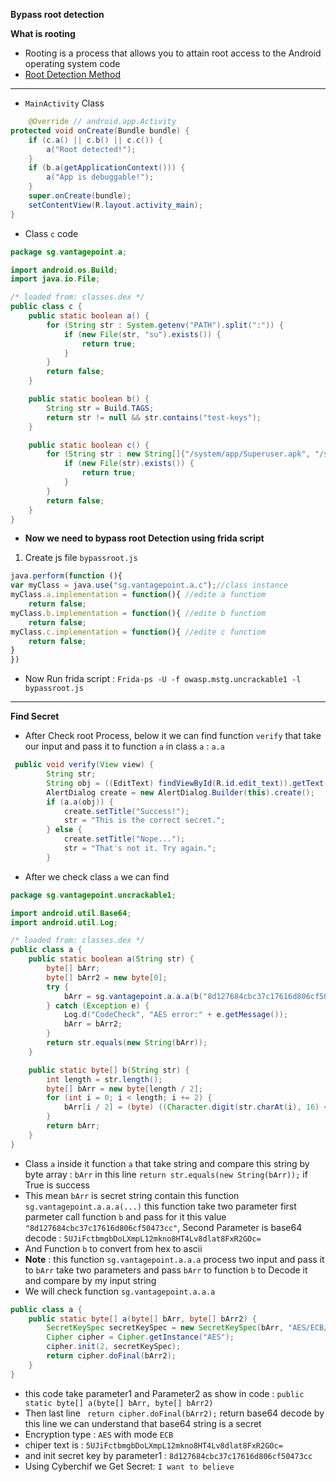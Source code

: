 **Bypass root detection**

**What is rooting**
- Rooting is a process that allows you to attain root access to the Android operating system code
- [Root Detection Method](https://github.com/OWASP/owasp-mastg/blob/master/Document/0x05j-Testing-Resiliency-Against-Reverse-Engineering.md)
***
- `MainActivity` Class 
```java
    @Override // android.app.Activity
protected void onCreate(Bundle bundle) {
	if (c.a() || c.b() || c.c()) {
        a("Root detected!");
    }
    if (b.a(getApplicationContext())) {
        a("App is debuggable!");
    }
    super.onCreate(bundle);
    setContentView(R.layout.activity_main);
}
```
- Class `c` code
```java
package sg.vantagepoint.a;

import android.os.Build;
import java.io.File;

/* loaded from: classes.dex */
public class c {
    public static boolean a() {
        for (String str : System.getenv("PATH").split(":")) {
            if (new File(str, "su").exists()) {
                return true;
            }
        }
        return false;
    }

    public static boolean b() {
        String str = Build.TAGS;
        return str != null && str.contains("test-keys");
    }

    public static boolean c() {
        for (String str : new String[]{"/system/app/Superuser.apk", "/system/xbin/daemonsu", "/system/etc/init.d/99SuperSUDaemon", "/system/bin/.ext/.su", "/system/etc/.has_su_daemon", "/system/etc/.installed_su_daemon", "/dev/com.koushikdutta.superuser.daemon/"}) {
            if (new File(str).exists()) {
                return true;
            }
        }
        return false;
    }
}
```
- **Now we need to bypass root Detection using frida script**
1. Create js file `bypassroot.js`
```javascript
java.perform(function (){
var myClass = java.use("sg.vantagepoint.a.c");//class instance
myClass.a.implementation = function(){ //edite a functiom
	return false;  
myClass.b.implementation = function(){ //edite b functiom
	return false; 
myClass.c.implementation = function(){ //edite c functiom
	return false; 
}
})
```
- Now Run frida script : `Frida-ps -U -f owasp.mstg.uncrackable1 -l bypassroot.js`

***
**Find Secret**
- After Check root Process, below it we can find function `verify` that take our input and pass it to function `a` in class `a` : `a.a`
```java
 public void verify(View view) {
        String str;
        String obj = ((EditText) findViewById(R.id.edit_text)).getText().toString();
        AlertDialog create = new AlertDialog.Builder(this).create();
        if (a.a(obj)) {
            create.setTitle("Success!");
            str = "This is the correct secret.";
        } else {
            create.setTitle("Nope...");
            str = "That's not it. Try again.";
        }
```
- After we check class `a` we can find
```java
package sg.vantagepoint.uncrackable1;

import android.util.Base64;
import android.util.Log;

/* loaded from: classes.dex */
public class a {
    public static boolean a(String str) {
        byte[] bArr;
        byte[] bArr2 = new byte[0];
        try {
            bArr = sg.vantagepoint.a.a.a(b("8d127684cbc37c17616d806cf50473cc"), Base64.decode("5UJiFctbmgbDoLXmpL12mkno8HT4Lv8dlat8FxR2GOc=", 0));
        } catch (Exception e) {
            Log.d("CodeCheck", "AES error:" + e.getMessage());
            bArr = bArr2;
        }
        return str.equals(new String(bArr));
    }

    public static byte[] b(String str) {
        int length = str.length();
        byte[] bArr = new byte[length / 2];
        for (int i = 0; i < length; i += 2) {
            bArr[i / 2] = (byte) ((Character.digit(str.charAt(i), 16) << 4) + Character.digit(str.charAt(i + 1), 16));
        }
        return bArr;
    }
}
```
- Class `a` inside it function `a` that take string and compare this string by byte array : `bArr` in this line `return str.equals(new String(bArr));` if True is success
- This mean `bArr` is secret string contain this function `sg.vantagepoint.a.a.a(...)`  this function take two parameter first parmeter call function `b` and pass for it this value `"8d127684cbc37c17616d806cf50473cc"`, Second Parameter is base64 decode : `5UJiFctbmgbDoLXmpL12mkno8HT4Lv8dlat8FxR2GOc=`
- And Function `b` to convert from hex to ascii
- **Note** : this function `sg.vantagepoint.a.a.a` process two input and pass it to `bArr` take two parameters and pass `bArr` to function `b` to Decode it and compare by my input string
- We will check function `sg.vantagepoint.a.a.a` 
```java
public class a {
    public static byte[] a(byte[] bArr, byte[] bArr2) {
        SecretKeySpec secretKeySpec = new SecretKeySpec(bArr, "AES/ECB/PKCS7Padding");
        Cipher cipher = Cipher.getInstance("AES");
        cipher.init(2, secretKeySpec);
        return cipher.doFinal(bArr2);
    }
}
```
- this code take parameter1 and Parameter2 as show in code : `public static byte[] a(byte[] bArr, byte[] bArr2)`
- Then last line ` return cipher.doFinal(bArr2);` return base64 decode by this line we can understand that base64 string is a secret 
- Encryption type : `AES` with mode `ECB`
- chiper text is  : `5UJiFctbmgbDoLXmpL12mkno8HT4Lv8dlat8FxR2GOc=`
- and init secret key by parameter1 : `8d127684cbc37c17616d806cf50473cc`
- Using Cyberchif we Get Secret: `I want to believe`





